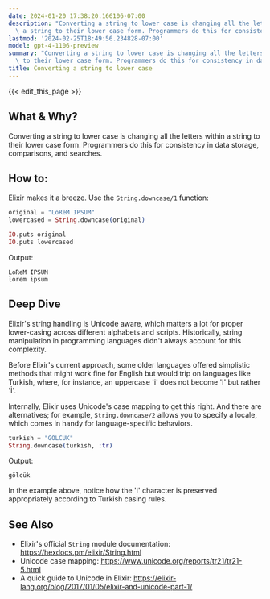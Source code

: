 ```yaml
---
date: 2024-01-20 17:38:20.166106-07:00
description: "Converting a string to lower case is changing all the letters within\
  \ a string to their lower case form. Programmers do this for consistency in data\u2026"
lastmod: '2024-02-25T18:49:56.234828-07:00'
model: gpt-4-1106-preview
summary: "Converting a string to lower case is changing all the letters within a string\
  \ to their lower case form. Programmers do this for consistency in data\u2026"
title: Converting a string to lower case
---
```


{{< edit_this_page >}}

## What & Why?

Converting a string to lower case is changing all the letters within a string to their lower case form. Programmers do this for consistency in data storage, comparisons, and searches.

## How to:

Elixir makes it a breeze. Use the `String.downcase/1` function:

```elixir
original = "LoReM IPSUM"
lowercased = String.downcase(original)

IO.puts original
IO.puts lowercased
```

Output:

```
LoReM IPSUM
lorem ipsum
```

## Deep Dive

Elixir's string handling is Unicode aware, which matters a lot for proper lower-casing across different alphabets and scripts. Historically, string manipulation in programming languages didn't always account for this complexity. 

Before Elixir's current approach, some older languages offered simplistic methods that might work fine for English but would trip on languages like Turkish, where, for instance, an uppercase 'i' does not become 'I' but rather 'İ'.

Internally, Elixir uses Unicode's case mapping to get this right. And there are alternatives; for example, `String.downcase/2` allows you to specify a locale, which comes in handy for language-specific behaviors.

```elixir
turkish = "GÖLCÜK"
String.downcase(turkish, :tr)
```

Output:

```
gölcük
```

In the example above, notice how the 'I' character is preserved appropriately according to Turkish casing rules.

## See Also

- Elixir's official `String` module documentation: https://hexdocs.pm/elixir/String.html
- Unicode case mapping: https://www.unicode.org/reports/tr21/tr21-5.html
- A quick guide to Unicode in Elixir: https://elixir-lang.org/blog/2017/01/05/elixir-and-unicode-part-1/
